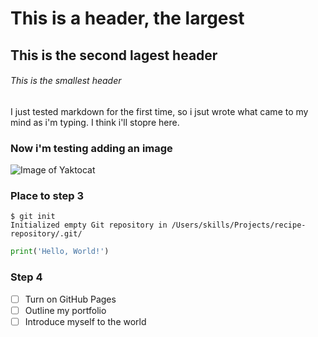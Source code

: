 # This is a header, the largest
## This is the second lagest header
###### This is the smallest header

I just tested markdown for the first time, so i jsut wrote what came to my mind as i'm typing. I think i'll stopre here.

### Now i'm testing adding an image
![Image of Yaktocat](https://octodex.github.com/images/yaktocat.png)


### Place to step 3

```
$ git init
Initialized empty Git repository in /Users/skills/Projects/recipe-repository/.git/
```

``` python
print('Hello, World!')
```

### Step 4

- [ ] Turn on GitHub Pages
- [ ] Outline my portfolio
- [ ] Introduce myself to the world
